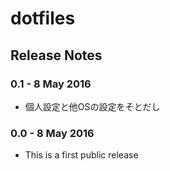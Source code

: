 dotfiles
=========


Release Notes
--------
### 0.1 - 8 May 2016

- 個人設定と他OSの設定をそとだし

### 0.0 - 8 May 2016

- This is a first public release
